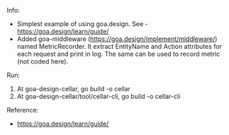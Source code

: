 Info:
- Simplest example of using goa.design. See - https://goa.design/learn/guide/
- Added goa-middleware (https://goa.design/implement/middleware/) named MetricRecorder.  It extract EntityName and Action attributes for each request and print in log.  The same can be used to record metric (not coded here).

Run:
1. At goa-design-cellar, go build -o cellar
2. At goa-design-cellar/tool/cellar-cli, go build -o cellar-cli

Reference:
- https://goa.design/learn/guide/
